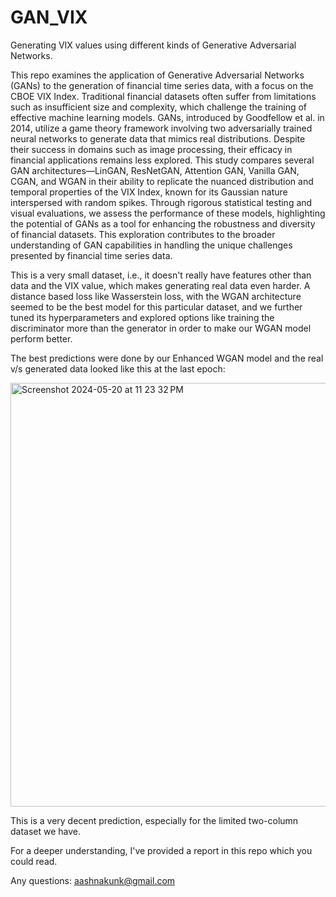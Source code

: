# GAN_VIX
Generating VIX values using different kinds of Generative Adversarial Networks.

This repo examines the application of Generative Adversarial Networks (GANs) to the generation of financial time series data, with a focus on the CBOE VIX Index. Traditional financial datasets often suffer from limitations such as insufficient size and complexity, which challenge the training of effective machine learning models. GANs, introduced by Goodfellow et al. in 2014, utilize a game theory framework involving two adversarially trained neural networks to generate data that mimics real distributions. Despite their success in domains such as image processing, their efficacy in financial applications remains less explored. This study compares several GAN architectures—LinGAN, ResNetGAN, Attention GAN, Vanilla GAN, CGAN, and WGAN in their ability to replicate the nuanced distribution and temporal properties of the VIX Index, known for its Gaussian nature interspersed with random spikes. Through rigorous statistical testing and visual evaluations, we assess the performance of these models, highlighting the potential of GANs as a tool for enhancing the robustness and diversity of financial datasets. This exploration contributes to the broader understanding of GAN capabilities in handling the unique challenges presented by financial time series data.

This is a very small dataset, i.e., it doesn't really have features other than data and the VIX value, which makes generating real data even harder. A distance based loss like Wasserstein loss, with the WGAN architecture seemed to be the best model for this particular dataset, and we further tuned its hyperparameters and explored options like training the discriminator more than the generator in order to make our WGAN model perform better. 

The best predictions were done by our Enhanced WGAN model and the real v/s generated data looked like this at the last epoch: 

<img width="678" alt="Screenshot 2024-05-20 at 11 23 32 PM" src="https://github.com/aashnakunk/GAN_VIX/assets/58456702/de9483d5-2deb-4103-b6da-9b125b9d5b3b">

This is a very decent prediction, especially for the limited two-column dataset we have. 

For a deeper understanding, I've provided a report in this repo which you could read.

Any questions: aashnakunk@gmail.com
